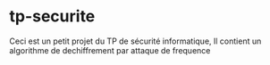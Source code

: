 # tp-securite
Ceci est un petit projet du TP de sécurité informatique, Il contient un algorithme de dechiffrement par attaque de frequence
